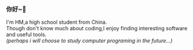### 你好~👋
I'm HM,a high school student from China.                                                          
Though don't know much about coding,I enjoy finding interesting software and useful tools.        
*(perhaps i will choose to study computer programing in the future...)*
